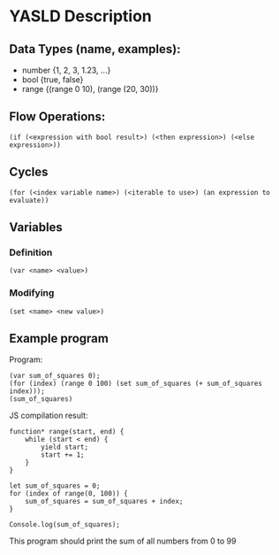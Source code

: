 # YASLD Description

## Data Types (name, examples):
* number {1, 2, 3, 1.23, ...}
* bool {true, false}
* range {(range 0 10), (range (20, 30))}

## Flow Operations:
```
(if (<expression with bool result>) (<then expression>) (<else expression>))
```

## Cycles
```
(for (<index variable name>) (<iterable to use>) (an expression to evaluate))
```

## Variables
### Definition
```
(var <name> <value>)
```
### Modifying
```
(set <name> <new value>)
```

## Example program
Program:
```
(var sum_of_squares 0);
(for (index) (range 0 100) (set sum_of_squares (+ sum_of_squares index)));
(sum_of_squares)
```
JS compilation result:
```
function* range(start, end) {
    while (start < end) {
        yield start;
        start += 1;
    }
}

let sum_of_squares = 0;
for (index of range(0, 100)) {
    sum_of_squares = sum_of_squares + index;
}

Console.log(sum_of_squares);
```

This program should print the sum of all numbers from 0 to 99